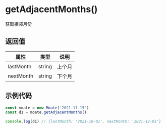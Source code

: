 # getAdjacentMonths()
获取相邻月份


## 返回值
属性   | 类型   |  说明
---    | ---   | ---
lastMonth  | string | 上个月
nextMonth  | string | 下个月



## 示例代码
```javascript
const moate = new Moate('2021-11-15')
const d1 = moate.getAdjacentMonths()

console.log(d1) // {lastMonth: '2021-10-01', nextMonth: '2021-12-01'}
```